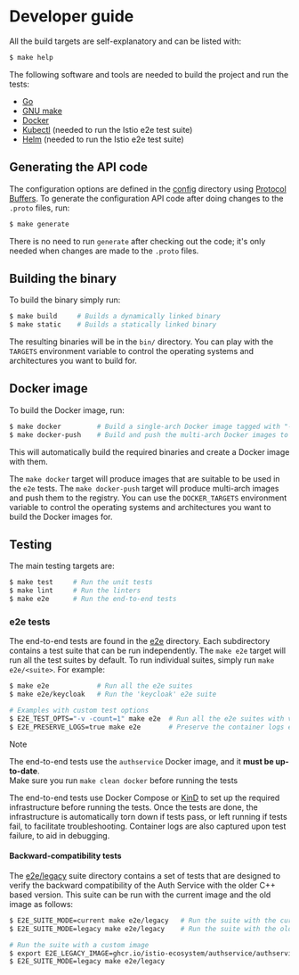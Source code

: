 # Developer guide

All the build targets are self-explanatory and can be listed with:

```bash
$ make help
```

The following software and tools are needed to build the project and run the tests:

* [Go](https://golang.org/dl/)
* [GNU make](https://www.gnu.org/software/make/)
* [Docker](https://docs.docker.com/get-docker/)
* [Kubectl](https://kubernetes.io/docs/tasks/tools/install-kubectl/) (needed to run the Istio e2e test suite)
* [Helm](https://helm.sh/docs/intro/install/) (needed to run the Istio e2e test suite)


## Generating the API code

The configuration options are defined in the [config](config/) directory using [Protocol Buffers](https://protobuf.dev/).
To generate the configuration API code after doing changes to the `.proto` files, run:

```bash
$ make generate
```

There is no need to run `generate` after checking out the code; it's only needed when changes are made to
the `.proto` files.


## Building the binary

To build the binary simply run:

```bash
$ make build     # Builds a dynamically linked binary
$ make static    # Builds a statically linked binary
```

The resulting binaries will be in the `bin/` directory. You can play with the 
`TARGETS` environment variable to control the operating systems and architectures you want
to build for.


## Docker image

To build the Docker image, run:

```bash
$ make docker         # Build a single-arch Docker image tagged with "-latest-$arch" 
$ make docker-push    # Build and push the multi-arch Docker images to the registry
```

This will automatically build the required binaries and create a Docker image with them.

The `make docker` target will produce images that are suitable to be used in the `e2e` tests.
The `make docker-push` target will produce multi-arch images and push them to the registry.
You can use the `DOCKER_TARGETS` environment variable to control the operating systems and architectures
you want to build the Docker images for.


## Testing

The main testing targets are:

```bash
$ make test     # Run the unit tests
$ make lint     # Run the linters
$ make e2e      # Run the end-to-end tests
```

### e2e tests

The end-to-end tests are found in the [e2e](e2e/) directory. Each subdirectory contains a test suite
that can be run independently. The `make e2e` target will run all the test suites by default. To run
individual suites, simply run `make e2e/<suite>`. For example:

```bash
$ make e2e            # Run all the e2e suites
$ make e2e/keycloak   # Run the 'keycloak' e2e suite

# Examples with custom test options
$ E2E_TEST_OPTS="-v -count=1" make e2e  # Run all the e2e suites with verbose output and no caching
$ E2E_PRESERVE_LOGS=true make e2e       # Preserve the container logs even if tests succeed
```

> [!Note]
> The end-to-end tests use the `authservice` Docker image, and it **must be up-to-date**.  
> Make sure you run `make clean docker` before running the tests

The end-to-end tests use Docker Compose or [KinD](https://kind.sigs.k8s.io/) to set up the required
infrastructure before running the tests.  Once the tests are done, the infrastructure is automatically
torn down if tests pass, or left running  if tests fail, to facilitate troubleshooting. Container logs
are also captured upon test failure, to aid in debugging.

#### Backward-compatibility tests

The [e2e/legacy](e2e/legacy/) suite directory contains a set of tests that are designed to verify the
backward compatibility of the Auth Service with the older C++ based version. This suite can be run with
the current image and the old image as follows:

```bash
$ E2E_SUITE_MODE=current make e2e/legacy   # Run the suite with the current image
$ E2E_SUITE_MODE=legacy make e2e/legacy    # Run the suite with the old authservice image

# Run the suite with a custom image
$ export E2E_LEGACY_IMAGE=ghcr.io/istio-ecosystem/authservice/authservice:0.5.3
$ E2E_SUITE_MODE=legacy make e2e/legacy
```
